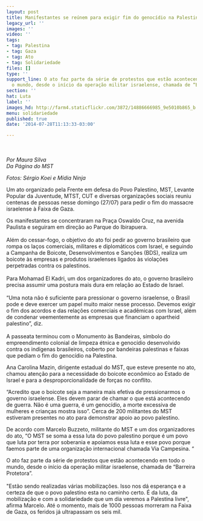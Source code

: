 ```yaml
---
layout: post
title: Manifestantes se reúnem para exigir fim do genocídio na Palestina
legacy_url: ''
images: ''
video: ''
tags:
- tag: Palestina
- tag: Gaza
- tag: Ato
- tag: Solidariedade
files: []
type: ''
support_line: O ato faz parte da série de protestos que estão acontecendo em todo
  o mundo, desde o início da operação militar israelense, chamada de “Barreira Protetora”.
section: ''
hat: Luta
label: ''
images_hd: http://farm4.staticflickr.com/3872/14886666985_9e5010b865_b.jpg
menu: solidariedade
published: true
date: '2014-07-28T11:13:33-03:00'

---
```

<p><br />
&nbsp;<br />
<em>Por Maura Silva<br />
Da P&aacute;gina do MST</em></p>

<p><em>Fotos: S&eacute;rgio Koei e M&iacute;dia Ninja</em></p>

<p>Um ato organizado pela Frente em defesa do Povo Palestino, MST, Levante Popular da Juventude, MTST, CUT e diversas organiza&ccedil;&otilde;es sociais reuniu centenas de pessoas nesse domingo (27/07) para pedir o fim do massacre israelense &agrave; Faixa de Gaza.&nbsp;</p>

<p>Os manifestantes se concentraram na Pra&ccedil;a Oswaldo Cruz, na avenida Paulista e seguiram em dire&ccedil;&atilde;o ao Parque do Ibirapuera.<br />
<br />
Al&eacute;m do cessar-fogo, o objetivo do ato foi pedir ao governo brasileiro que rompa os la&ccedil;os comerciais, militares e diplom&aacute;ticos com Israel, e seguindo a Campanha de Boicote, Desenvolvimentos e San&ccedil;&otilde;es (BDS), realiza um boicote &agrave;s empresas e produtos israelenses ligados &agrave;s viola&ccedil;&otilde;es perpetradas contra os palestinos.<br />
&nbsp;<br />
Para Mohamad El Kadri, um dos organizadores do ato, o governo brasileiro precisa assumir uma postura mais dura em rela&ccedil;&atilde;o ao Estado de Israel.<br />
<br />
&ldquo;Uma nota n&atilde;o &eacute; suficiente para pressionar o governo israelense, o Brasil pode e deve exercer um papel muito maior nesse processo. Devemos exigir o fim dos acordos e das rela&ccedil;&otilde;es comerciais e acad&ecirc;micas com Israel, al&eacute;m de condenar veementemente as empresas que financiam o apartheid palestino&rdquo;, diz.<br />
<br />
A passeata terminou com o Monumento &agrave;s Bandeiras, s&iacute;mbolo do empreendimento colonial de limpeza &eacute;tnica e genoc&iacute;dio desenvolvido contra os ind&iacute;genas brasileiros, coberto por bandeiras palestinas e faixas que pediam o fim do genoc&iacute;dio na Palestina. &nbsp;</p>

<p>Ana Carolina Mazin, dirigente estadual do MST, que esteve presente no ato, chamou aten&ccedil;&atilde;o para a necessidade do boicote econ&ocirc;mico ao Estado de Israel e para a desproporcionalidade de for&ccedil;as no conflito.&nbsp;</p>

<p>&ldquo;Acredito que o boicote seja a maneira mais efetiva de pressionarmos o governo israelense. Eles devem parar de chamar o que est&aacute; acontecendo de guerra. N&atilde;o &eacute; uma guerra, &eacute; um genoc&iacute;dio, a morte excessiva de mulheres e crian&ccedil;as mostra isso&rdquo;.&nbsp;Cerca de 200 militantes do MST estiveram presentes no ato para demonstrar apoio ao povo palestino.</p>

<p>De acordo com Marcelo Buzzeto, militante do MST e um dos organizadores do ato, &ldquo;O MST se soma a essa luta do povo palestino porque &eacute; um povo que luta por terra por soberania e apoiamos essa luta e esse povo porque faemos parte de uma organiza&ccedil;&atilde;o internacional chamada Via Campesina. &ldquo;</p>

<p>O ato faz parte da s&eacute;rie de protestos que est&atilde;o acontecendo em todo o mundo, desde o in&iacute;cio da opera&ccedil;&atilde;o militar israelense, chamada de &ldquo;Barreira Protetora&rdquo;.<br />
<br />
&quot;Est&atilde;o sendo realizadas v&aacute;rias mobiliza&ccedil;&otilde;es. Isso nos d&aacute; esperan&ccedil;a e a certeza de que o povo palestino esta no caminho certo. &Eacute; da luta, da mobiliza&ccedil;&atilde;o e com a solidariedade que um dia veremos a Palestina livre&quot;, afirma Marcelo.&nbsp;At&eacute; o momento, mais de 1000 pessoas morreram na Faixa de Gaza, os feridos j&aacute; ultrapassam os seis mil. &nbsp; &nbsp;<br />
&nbsp;</p>
